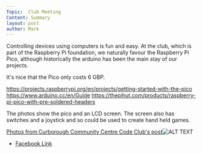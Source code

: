 ```yaml
---
Topic:  Club Meeting
Content: Summary
layout: post
author: Mark
---
```

Controlling devices using computers is fun and easy. At the club, which is part of the Raspberry Pi foundation, we naturally favour the Raspberry Pi Pico, although historically the arduino has been the main stay of our projects.

It's nice that the Pico only costs 6 GBP.

https://projects.raspberrypi.org/en/projects/getting-started-with-the-pico
https://www.arduino.cc/en/Guide
https://thepihut.com/products/raspberry-pi-pico-with-pre-soldered-headers

The photos show the pico and an LCD screen. The screen also has switches and a joystick and so could be used to create hand held games.

[Photos from Curborough Community Centre Code Club's post](https://www.facebook.com/1481985248595237/posts/4904794099647651/)![ALT TEXT](https://scontent.fbhx6-1.fna.fbcdn.net/v/t39.30808-6/282132247_4904791632981231_9036002961095939907_n.jpg?stp=dst-jpg_p720x720&_nc_cat=110&ccb=1-7&_nc_sid=5f2048&_nc_ohc=wXRGvB4bmbMAX97Pz4c&_nc_ht=scontent.fbhx6-1.fna&edm=AKK4YLsEAAAA&oh=00_AfD5Os8Tu5nhX5CuYI4rWc6wauBskvqT_k3y9DTXNh9_FQ&oe=652B19EA)

* [Facebook Link](https://www.facebook.com/1481985248595237/posts/4904794099647651/)


